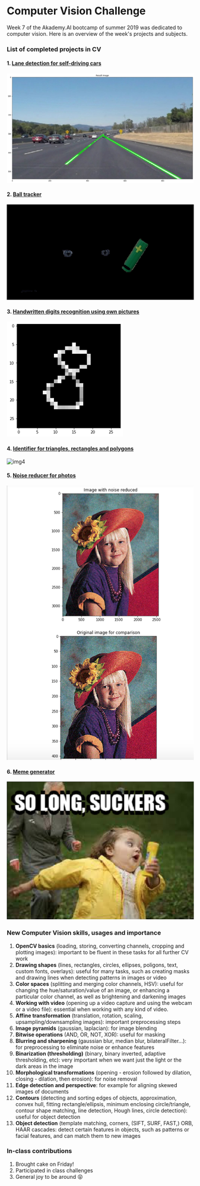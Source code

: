 # Computer Vision Challenge

Week 7 of the Akademy.AI bootcamp of summer 2019 was dedicated to computer vision. Here is an overview of the week's projects and subjects.

### List of completed projects in CV

#### 1. [Lane detection for self-driving cars](https://github.com/svanhviti16/Computer-vision/blob/master/my_projects/self-driving/Self-driving_cars_lane-detection.ipynb)
![img1](/img/lane_detection.png)

#### 2. [Ball tracker](https://github.com/svanhviti16/Computer-vision/blob/master/my_projects/Ball%20Tracker.ipynb)

![img2](/img/ball_tracker.png) 


#### 3. [Handwritten digits recognition using own pictures](https://github.com/svanhviti16/Computer-vision/blob/master/my_projects/Handwriting_recognition.ipynb)

![img3](/img/ocho.png)



#### 4. [Identifier for triangles, rectangles and polygons](https://github.com/svanhviti16/Computer-vision/blob/master/my_projects/Identify_shapes.ipynb)


![img4](/img/shaoes_output.png)


#### 5. [Noise reducer for photos](https://github.com/svanhviti16/Computer-vision/blob/master/my_projects/Photo%20noise%20reducer.ipynb)

![img5](/img/girl.png)


#### 6. [Meme generator](https://github.com/svanhviti16/Computer-vision/blob/master/my_projects/Meme%20generator.ipynb)

![img6](/img/solong.png)


### New Computer Vision skills, usages and importance

1. **OpenCV basics** (loading, storing, converting channels, cropping and plotting images): important to be fluent in these tasks for all further CV work
2. **Drawing shapes** (lines, rectangles, circles, ellipses, poligons, text, custom fonts, overlays): useful for many tasks, such as creating masks and drawing lines when detecting patterns in images or video
3. **Color spaces** (splitting and merging color channels, HSV): useful for changing the hue/saturation/value of an image, or enhancing a particular color channel, as well as brightening and darkening images
4. **Working with video** (opening up a video capture and using the webcam or a video file): essential when working with any kind of video.
5. **Affine transformation** (translation, rotation, scaling, upsampling/downsampling images): important preprocessing steps
6. **Image pyramids** (gaussian, laplacian): for image blending
7. **Bitwise operations** (AND, OR, NOT, XOR): useful for masking
8. **Blurring and sharpening** (gaussian blur, median blur, bilateralFilter...): for preprocessing to eliminate noise or enhance features
9. **Binarization (thresholding)** (binary, binary inverted, adaptive thresholding, etc): very important when we want just the light or the dark areas in the image
10. **Morphological transformations** (opening - erosion followed by dilation, closing - dilation, then erosion): for noise removal
11. **Edge detection and perspective**: for example for aligning skewed images of documents
12. **Contours** (detecting and sorting edges of objects, approximation, convex hull, fitting rectangle/ellipsis, minimum enclosing circle/triangle, contour shape matching, line detection, Hough lines, circle detection): useful for object detection
13. **Object detection** (template matching, corners, (SIFT, SURF, FAST,) ORB, HAAR cascades: detect certain features in objects, such as patterns or facial features, and can match them to new images

### In-class contributions

1. Brought cake on Friday!
2. Participated in class challenges
3. General joy to be around 😝
